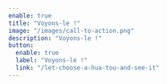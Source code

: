 ```yaml
---
enable: true
title: "Voyons-le !"
image: "/images/call-to-action.png"
description: "Voyons-le !"
button:
  enable: true
  label: "Voyons-le !"
  link: "/let-choose-a-hua-tou-and-see-it"
---
```

